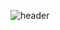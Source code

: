 ![header](https://capsule-render.vercel.app/api?type=transparent&fontColor=028a0f&text=Welcome+to+Reinforcement+Learning+Club&height=150&width=200&fontSize=48&&descAlignY=75&descAlign=60)
